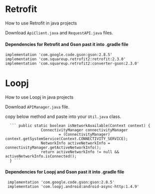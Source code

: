 # Retrofit
How to use Retrofit in java projects
   
   Download `ApiClient.java` and `RequestAPI.java` files.
   #### Dependencies for Retrofit and Gson past it into .gradle file
    implementation 'com.google.code.gson:gson:2.8.5'
    implementation 'com.squareup.retrofit2:retrofit:2.3.0'
    implementation 'com.squareup.retrofit2:converter-gson:2.3.0'


# Loopj
How to use Loopj in java projects

Download `APIManager.java` file.

copy below method and paste into your `Util.java` class.

      ``` public static boolean isNetworkAvailable(Context context) {
                    ConnectivityManager connectivityManager
                            = (ConnectivityManager) context.getSystemService(Context.CONNECTIVITY_SERVICE);
                    NetworkInfo activeNetworkInfo = connectivityManager.getActiveNetworkInfo();
                    return activeNetworkInfo != null && activeNetworkInfo.isConnected();
      } ```
 

#### Dependencies for Loopj and Gson past it into .gradle file
     implementation 'com.google.code.gson:gson:2.8.5'
     implementation 'com.loopj.android:android-async-http:1.4.9'

